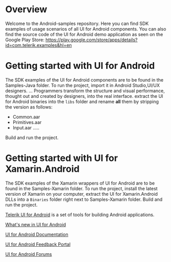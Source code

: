 # Overview
Welcome to the Android-samples repository. Here you can find SDK examples of usage scenarios of all UI for Android components. You can also find the source code of the UI for Android demo application as seen on the Google Play Store: https://play.google.com/store/apps/details?id=com.telerik.examples&hl=en

# Getting started with UI for Android
The SDK examples of the UI for Android components are to be found in the Samples-Java folder. To run the project, import it in Android Studio,UI/UX designers. ... Programmers transform the structure and visual performance, thought out and created by designers, into the real interface. extract the UI for Android binaries into the `libs` folder and rename **all** them by stripping the version as follows:
- Common.aar
- Primitives.aar
- Input.aar
.....

Build and run the project.

# Getting started with UI for Xamarin.Android
The SDK examples of the Xamarin wrappers of UI for Android are to be found in the Samples-Xamarin folder. To run the project, install the latest version of Xamarin on your computer, extract the UI for Xamarin.Android DLLs into a `Binaries` folder right next to Samples-Xamarin folder. Build and run the project.

[Telerik UI for Android](http://www.telerik.com/android-ui) is a set of tools for building Android applications. 

[What's new in UI for Android](http://www.telerik.com/support/whats-new/android-ui/release-history)

[UI for Android Documentation](http://docs.telerik.com/devtools/android)

[UI for Android Feedback Portal](http://feedback.telerik.com/Project/158)

[UI for Android Forums](http://www.telerik.com/forums/android)
